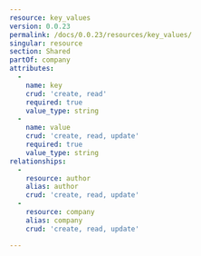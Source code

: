 ```yaml
---
resource: key_values
version: 0.0.23
permalink: /docs/0.0.23/resources/key_values/
singular: resource
section: Shared
partOf: company
attributes:
  -
    name: key
    crud: 'create, read'
    required: true
    value_type: string
  -
    name: value
    crud: 'create, read, update'
    required: true
    value_type: string
relationships:
  -
    resource: author
    alias: author
    crud: 'create, read, update'
  -
    resource: company
    alias: company
    crud: 'create, read, update'

---
```

